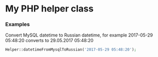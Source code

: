 # My PHP helper class
### Examples
Convert MySQL datetime to Russian datetime, for example 2017-05-29 05:48:20 converts to 29.05.2017 05:48:20
```php
Helper::datetimeFromMysqlToRussian('2017-05-29 05:48:20');
```
